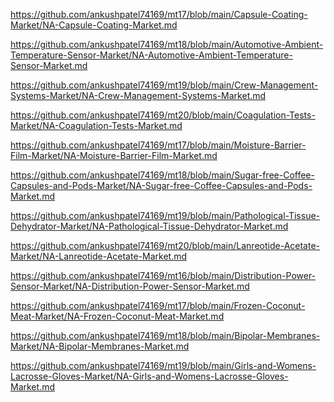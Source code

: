 <p><a href="https://github.com/ankushpatel74169/mt17/blob/main/Capsule-Coating-Market/NA-Capsule-Coating-Market.md">https://github.com/ankushpatel74169/mt17/blob/main/Capsule-Coating-Market/NA-Capsule-Coating-Market.md</a></p><p><a href="https://github.com/ankushpatel74169/mt18/blob/main/Automotive-Ambient-Temperature-Sensor-Market/NA-Automotive-Ambient-Temperature-Sensor-Market.md">https://github.com/ankushpatel74169/mt18/blob/main/Automotive-Ambient-Temperature-Sensor-Market/NA-Automotive-Ambient-Temperature-Sensor-Market.md</a></p><p><a href="https://github.com/ankushpatel74169/mt19/blob/main/Crew-Management-Systems-Market/NA-Crew-Management-Systems-Market.md">https://github.com/ankushpatel74169/mt19/blob/main/Crew-Management-Systems-Market/NA-Crew-Management-Systems-Market.md</a></p><p><a href="https://github.com/ankushpatel74169/mt20/blob/main/Coagulation-Tests-Market/NA-Coagulation-Tests-Market.md">https://github.com/ankushpatel74169/mt20/blob/main/Coagulation-Tests-Market/NA-Coagulation-Tests-Market.md</a></p><p><a href="https://github.com/ankushpatel74169/mt17/blob/main/Moisture-Barrier-Film-Market/NA-Moisture-Barrier-Film-Market.md">https://github.com/ankushpatel74169/mt17/blob/main/Moisture-Barrier-Film-Market/NA-Moisture-Barrier-Film-Market.md</a></p><p><a href="https://github.com/ankushpatel74169/mt18/blob/main/Sugar-free-Coffee-Capsules-and-Pods-Market/NA-Sugar-free-Coffee-Capsules-and-Pods-Market.md">https://github.com/ankushpatel74169/mt18/blob/main/Sugar-free-Coffee-Capsules-and-Pods-Market/NA-Sugar-free-Coffee-Capsules-and-Pods-Market.md</a></p><p><a href="https://github.com/ankushpatel74169/mt19/blob/main/Pathological-Tissue-Dehydrator-Market/NA-Pathological-Tissue-Dehydrator-Market.md">https://github.com/ankushpatel74169/mt19/blob/main/Pathological-Tissue-Dehydrator-Market/NA-Pathological-Tissue-Dehydrator-Market.md</a></p><p><a href="https://github.com/ankushpatel74169/mt20/blob/main/Lanreotide-Acetate-Market/NA-Lanreotide-Acetate-Market.md">https://github.com/ankushpatel74169/mt20/blob/main/Lanreotide-Acetate-Market/NA-Lanreotide-Acetate-Market.md</a></p><p><a href="https://github.com/ankushpatel74169/mt16/blob/main/Distribution-Power-Sensor-Market/NA-Distribution-Power-Sensor-Market.md">https://github.com/ankushpatel74169/mt16/blob/main/Distribution-Power-Sensor-Market/NA-Distribution-Power-Sensor-Market.md</a></p><p><a href="https://github.com/ankushpatel74169/mt17/blob/main/Frozen-Coconut-Meat-Market/NA-Frozen-Coconut-Meat-Market.md">https://github.com/ankushpatel74169/mt17/blob/main/Frozen-Coconut-Meat-Market/NA-Frozen-Coconut-Meat-Market.md</a></p><p><a href="https://github.com/ankushpatel74169/mt18/blob/main/Bipolar-Membranes-Market/NA-Bipolar-Membranes-Market.md">https://github.com/ankushpatel74169/mt18/blob/main/Bipolar-Membranes-Market/NA-Bipolar-Membranes-Market.md</a></p><p><a href="https://github.com/ankushpatel74169/mt19/blob/main/Girls-and-Womens-Lacrosse-Gloves-Market/NA-Girls-and-Womens-Lacrosse-Gloves-Market.md">https://github.com/ankushpatel74169/mt19/blob/main/Girls-and-Womens-Lacrosse-Gloves-Market/NA-Girls-and-Womens-Lacrosse-Gloves-Market.md</a></p>

